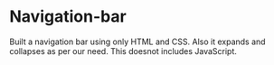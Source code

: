 # Navigation-bar
Built a navigation bar using only HTML and CSS. Also it expands and collapses as per our need. This doesnot includes JavaScript.
